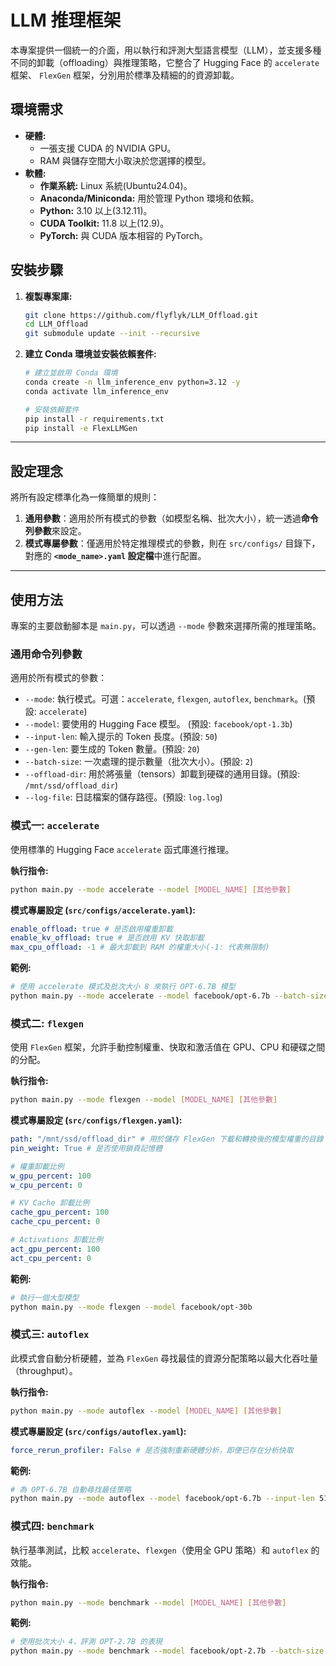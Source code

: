 # LLM 推理框架

本專案提供一個統一的介面，用以執行和評測大型語言模型（LLM），並支援多種不同的卸載（offloading）與推理策略，它整合了 Hugging Face 的 `accelerate` 框架、 `FlexGen` 框架，分別用於標準及精細的的資源卸載。

## 環境需求

*   **硬體:**
    *   一張支援 CUDA 的 NVIDIA GPU。
    *   RAM 與儲存空間大小取決於您選擇的模型。
*   **軟體:**
    *   **作業系統:** Linux 系統(Ubuntu24.04)。
    *   **Anaconda/Miniconda:** 用於管理 Python 環境和依賴。
    *   **Python:** 3.10 以上(3.12.11)。
    *   **CUDA Toolkit:** 11.8 以上(12.9)。
    *   **PyTorch:** 與 CUDA 版本相容的 PyTorch。

## 安裝步驟

1.  **複製專案庫:**

    ```bash
    git clone https://github.com/flyflyk/LLM_Offload.git
    cd LLM_Offload
    git submodule update --init --recursive
    ```

2.  **建立 Conda 環境並安裝依賴套件:**

    ```bash
    # 建立並啟用 Conda 環境
    conda create -n llm_inference_env python=3.12 -y
    conda activate llm_inference_env

    # 安裝依賴套件
    pip install -r requirements.txt
    pip install -e FlexLLMGen
    ```

---

## 設定理念

將所有設定標準化為一條簡單的規則：

1.  **通用參數**：適用於所有模式的參數（如模型名稱、批次大小），統一透過**命令列參數**來設定。
2.  **模式專屬參數**：僅適用於特定推理模式的參數，則在 `src/configs/` 目錄下，對應的 **`<mode_name>.yaml` 設定檔**中進行配置。

---

## 使用方法

專案的主要啟動腳本是 `main.py`，可以透過 `--mode` 參數來選擇所需的推理策略。

### 通用命令列參數

適用於所有模式的參數：

*   `--mode`: 執行模式。可選：`accelerate`, `flexgen`, `autoflex`, `benchmark`。(預設: `accelerate`)
*   `--model`: 要使用的 Hugging Face 模型。 (預設: `facebook/opt-1.3b`)
*   `--input-len`: 輸入提示的 Token 長度。(預設: `50`)
*   `--gen-len`: 要生成的 Token 數量。(預設: `20`)
*   `--batch-size`: 一次處理的提示數量（批次大小）。(預設: `2`)
*   `--offload-dir`: 用於將張量（tensors）卸載到硬碟的通用目錄。(預設: `/mnt/ssd/offload_dir`)
*   `--log-file`: 日誌檔案的儲存路徑。(預設: `log.log`)

### 模式一: `accelerate`

使用標準的 Hugging Face `accelerate` 函式庫進行推理。

**執行指令:**

```bash
python main.py --mode accelerate --model [MODEL_NAME] [其他參數]
```

**模式專屬設定 (`src/configs/accelerate.yaml`):**

```yaml
enable_offload: true # 是否啟用權重卸載
enable_kv_offload: true # 是否啟用 KV 快取卸載
max_cpu_offload: -1 # 最大卸載到 RAM 的權重大小(-1: 代表無限制)
```

**範例:**

```bash
# 使用 accelerate 模式及批次大小 8 來執行 OPT-6.7B 模型
python main.py --mode accelerate --model facebook/opt-6.7b --batch-size 8
```

### 模式二: `flexgen`

使用 `FlexGen` 框架，允許手動控制權重、快取和激活值在 GPU、CPU 和硬碟之間的分配。

**執行指令:**

```bash
python main.py --mode flexgen --model [MODEL_NAME] [其他參數]
```

**模式專屬設定 (`src/configs/flexgen.yaml`):**

```yaml
path: "/mnt/ssd/offload_dir" # 用於儲存 FlexGen 下載和轉換後的模型權重的目錄
pin_weight: True # 是否使用鎖頁記憶體

# 權重卸載比例
w_gpu_percent: 100
w_cpu_percent: 0

# KV Cache 卸載比例
cache_gpu_percent: 100
cache_cpu_percent: 0

# Activations 卸載比例
act_gpu_percent: 100
act_cpu_percent: 0
```

**範例:**

```bash
# 執行一個大型模型
python main.py --mode flexgen --model facebook/opt-30b
```

### 模式三: `autoflex`

此模式會自動分析硬體，並為 `FlexGen` 尋找最佳的資源分配策略以最大化吞吐量（throughput）。

**執行指令:**

```bash
python main.py --mode autoflex --model [MODEL_NAME] [其他參數]
```

**模式專屬設定 (`src/configs/autoflex.yaml`):**

```yaml
force_rerun_profiler: False # 是否強制重新硬體分析，即便已存在分析快取
```

**範例:**

```bash
# 為 OPT-6.7B 自動尋找最佳策略
python main.py --mode autoflex --model facebook/opt-6.7b --input-len 512 --gen-len 64
```

### 模式四: `benchmark`

執行基準測試，比較 `accelerate`、`flexgen`（使用全 GPU 策略）和 `autoflex` 的效能。

**執行指令:**

```bash
python main.py --mode benchmark --model [MODEL_NAME] [其他參數]
```

**範例:**

```bash
# 使用批次大小 4，評測 OPT-2.7B 的表現
python main.py --mode benchmark --model facebook/opt-2.7b --batch-size 4
```
